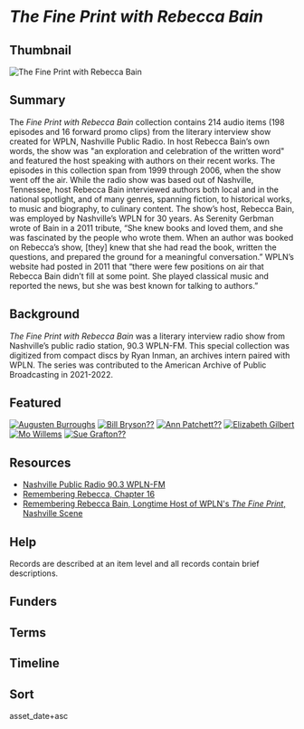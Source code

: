 # <em>*The Fine Print with Rebecca Bain*</em>

## Thumbnail

![<em>The Fine Print with Rebecca Bain</em>](https://s3.amazonaws.com/americanarchive.org/special-collections/WPLN_rebeccabain.png "The Fine Print with Rebecca Bain")

## Summary

The *Fine Print with Rebecca Bain* collection contains 214 audio items (198 episodes and 16 forward promo clips) from the literary interview show created for WPLN, Nashville Public Radio. In host Rebecca Bain’s own words, the show was "an exploration and celebration of the written word" and featured the host speaking with authors on their recent works. The episodes in this collection span from 1999 through 2006, when the show went off the air. While the radio show was based out of Nashville, Tennessee, host Rebecca Bain interviewed authors both local and in the national spotlight, and of many genres, spanning fiction, to historical works, to music and biography, to culinary content. 
The show’s host, Rebecca Bain, was employed by Nashville’s WPLN for 30 years. As Serenity Gerbman wrote of Bain in a 2011 tribute, “She knew books and loved them, and she was fascinated by the people who wrote them. When an author was booked on Rebecca’s show, [they] knew that she had read the book, written the questions, and prepared the ground for a meaningful conversation.” WPLN’s website had posted in 2011 that “there were few positions on air that Rebecca Bain didn’t fill at some point. She played classical music and reported the news, but she was best known for talking to authors.” 

## Background

*The Fine Print with Rebecca Bain* was a literary interview radio show from Nashville’s public radio station, 90.3 WPLN-FM. This special collection was digitized from compact discs by Ryan Inman, an archives intern paired with WPLN. The series was contributed to the American Archive of Public Broadcasting in 2021-2022.

## Featured

[![Augusten Burroughs](https://s3.amazonaws.com/americanarchive.org/special-collections/WPLN_logo_thumbnail.jpg)](/catalog/cpb-aacip-3aa3f68ab55)
[![Bill Bryson??](https://s3.amazonaws.com/americanarchive.org/special-collections/WPLN_logo_thumbnail.jpg)](/catalog/cpb-aacip-3aa3f68ab55)
[![Ann Patchett??](https://s3.amazonaws.com/americanarchive.org/special-collections/WPLN_logo_thumbnail.jpg)](/catalog/cpb-aacip-3aa3f68ab55)
[![Elizabeth Gilbert](https://s3.amazonaws.com/americanarchive.org/special-collections/WPLN_logo_thumbnail.jpg)](/catalog/cpb-aacip-43e61c1734d)
[![Mo Willems](https://s3.amazonaws.com/americanarchive.org/special-collections/WPLN_logo_thumbnail.jpg)](/catalog/cpb-aacip-46b137a5ed7)
[![Sue Grafton??](https://s3.amazonaws.com/americanarchive.org/special-collections/WPLN_logo_thumbnail.jpg)](/catalog/cpb-aacip-46b137a5ed7)

## Resources

- [Nashville Public Radio 90.3 WPLN-FM](https://wpln.org/)
- [Remembering Rebecca, Chapter 16](https://chapter16.org/remembering-rebecca/)
- [Remembering Rebecca Bain, Longtime Host of WPLN's *The Fine Print*, Nashville Scene](https://www.nashvillescene.com/news/remembering-rebecca-bain-longtime-host-of-wplns-i-the-fine-print-i/article_20af6d13-f668-55c9-b81d-32d0daf8f198.html)

## Help

Records are described at an item level and all records contain brief descriptions.

## Funders

## Terms

## Timeline

## Sort

asset_date+asc
